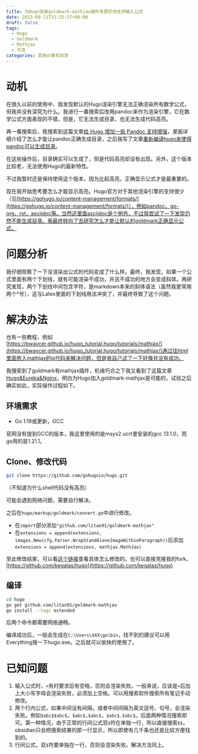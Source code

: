 ```yaml
---
title: 为Hugo安装goldmark-mathjax插件来更好地支持输入公式
date: 2023-09-21T21:32:37+08:00
draft: false
tags:
  - Hugo
  - Goldmark
  - Mathjax
  - 干货
categories: 其他计算机科学
---
```


# 动机

在很久以前的使用中，我发现默认的Hugo渲染引擎无法正确渲染所有数学公式，但我并没有深究为什么。我进行一番搜索后改用pandoc来作为渲染引擎，它在数学公式方面表现的不错，但是，它无法生成目录，也无法生成代码高亮。

再一番搜索后，我搜索到这篇文章<u>[给 Hugo 增加一些 Pandoc 支持增强](https://bigshans.github.io/post/hugo-patch-with-pandoc/)</u>，里面详细介绍了怎么才能让pandoc正确生成目录，之后我写了文章<u>[重新编译hugo来使得pandoc可以生成目录](../重新编译hugo来使得pandoc可以生成目录)</u>。

在这些操作后，目录确实可以生成了，但是代码高亮却没有出现。另外，这个版本比较老，无法使用Hugo的最新特性。

不过我暂时还是保持使用这个版本，因为比起高亮，正确显示公式才是最重要的。

现在我开始思考要怎么才能显示高亮。Hugo官方对于其他渲染引擎的支持很少（见[https://gohugo.io/content-management/formats/](https://gohugo.io/content-management/formats/)），例如pandoc，go-org，rst，asciidoc等。当然这里面asciidoc是个例外，不过我尝试了一下发现仍然不能生成目录。我最终转向了去研究怎么才能让默认的goldmark正确显示公式。

# 问题分析

我仔细观察了一下没渲染出公式的代码变成了什么样。最终，我发现，如果一个公式里面有两个下划线，就有可能渲染不成功，并且不成功的地方会变成斜体。再研究发现，两个下划线中间包含字符，是markdown本来的斜体语法（虽然我更常用两个\*号），这与Latex里面的下划线用法冲突了，并最终导致了这个问题。

# 解决办法

也有一些教程，例如[https://bwaycer.github.io/hugo_tutorial.hugo/tutorials/mathjax/](https://bwaycer.github.io/hugo_tutorial.hugo/tutorials/mathjax/)通过往html里面嵌入mathjax的js代码来解决问题，但是我自己试了一下好像并没有成功。

我搜索到了goldmark有mathjax插件，机缘巧合之下我又看到了这篇文章[Hugo&Eureka&Nginx](https://yearn.xyz/posts/tools/hugoeurekanginx/#%E6%B7%BB%E5%8A%A0-mathjax-%E6%94%AF%E6%8C%81)，明白为Hugo加入goldmark-mathjax是可能的，试验之后确实如此，实际操作过程如下。

## 环境需求

- Go 1.19或更新，GCC

官网没有提到GCC的版本，我这里使用的是msys2 ucrt里安装的gcc 13.1.0，而go用的是1.21.1。

## Clone、修改代码

```bash
git clone https://github.com/gohugoio/hugo.git
```

（不知道为什么shell代码没有高亮）

可能会遇到网络问题，需要自行解决。

之后在`hugo/markup/goldmark/convert.go`中进行修改。

- 在`import`部分添加`"github.com/litao91/goldmark-mathjax"`
- 在`extensions = append(extensions, images.New(cfg.Parser.WrapStandAloneImageWithinParagraph))`后添加`extensions = append(extensions, mathjax.MathJax)`

至此修改结束，可以看[这个链接](https://github.com/kegalas/hugo/commit/3e6847c5fdad23bc1beb24e05eb4b194c511f200#diff-f0561d87ec12103eaef3aa1b9e71eaffd3e86c4b42457cbdccdc92de96ebeed9)查看具体怎么修改的。也可以直接克隆我的fork，[https://github.com/kegalas/hugo](https://github.com/kegalas/hugo)

## 编译

```bash
cd hugo
go get github.com/litao91/goldmark-mathjax
go install --tags extended
```

后两个命令都需要网络通畅。

编译成功后，一般会生成在`C:\Users\XXX\go\bin`，找不到的建议可以用Everything搜一下hugo.exe。之后就可以愉快的使用了。

# 已知问题

1. 输入公式时，`<`有时要求后有空格，否则会渲染失败。一般来说，应该是`<`后加上大小写字母会渲染失败，必须加上空格。可以用搜索软件搜索所有笔记手动修改。
2. 两个行内公式，如果中间没有间隔，或者中间间隔为英文逗号、句号，会渲染失败。例如`$abc$$abc$`，`$abc$,$abc$`，`$abc$.$abc$`。后面两种情况搜索即可。第一种情况，由于正常的行间公式双`$`符在单独一行，所以直接搜索`$$`，obsidian只会把搜索结果的那一行显示，所以即使有几千条也还是比较方便找到的。
3. 行间公式，双`$`符要单独在一行，否则会渲染失败。解决方法同上。
